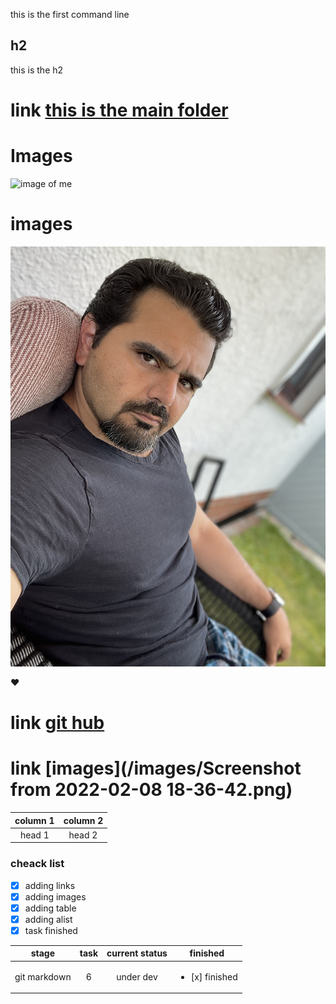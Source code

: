 this is the first command line 

## h2
 this is the h2 
# link [this is the main folder](AUTHORING/readme.md)
# Images
![image of me](https://www.petguide.com/wp-content/uploads/2017/09/cat-blog.jpg)

# images
![screenshot](/images/85F723CF-337C-48F4-98DF-607A75C7716B_1_105_c.jpeg)
 
❤️

# link [git hub](https://help.github.com/en)
# link [images](/images/Screenshot from 2022-02-08 18-36-42.png)





|column 1|column 2|
|:---:|:---:|
|head 1|head 2|

### cheack list 
 - [x] adding links
 - [x] adding images
 - [x] adding table
 - [x] adding alist 
 - [x] task finished

 | stage |task | current status|finished|
 |:-----:|:-----:|:-------------:|:-----:|
 |git markdown|6|under dev|<ul><li> [x]  finished</li></ul>